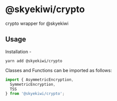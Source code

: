 # @skyekiwi/crypto

crypto wrapper for @skyekiwi

## Usage

Installation -

```
yarn add @skyekiwi/crypto
```

Classes and Functions can be imported as follows:

```js
import { AsymmetricEncryption,
  SymmetricEncryption,
  TSS 
} from '@skyekiwi/crypto';
```
